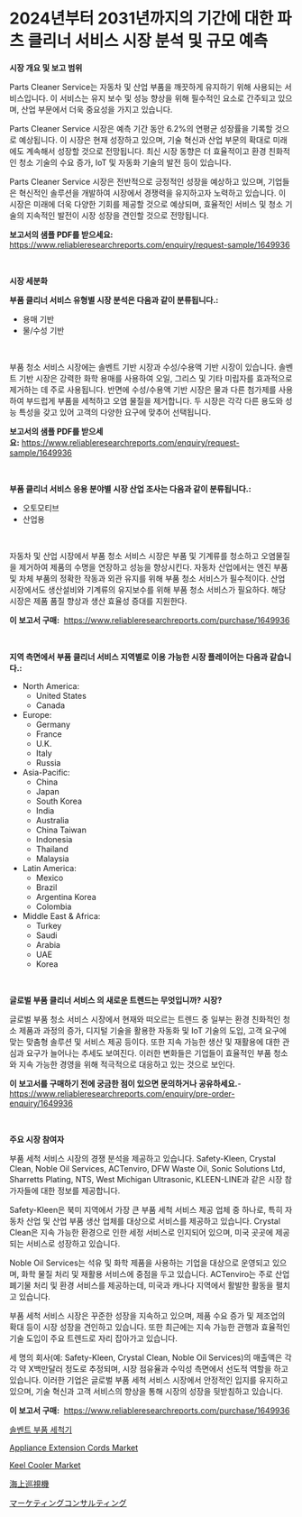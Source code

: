 <p><h1>2024년부터 2031년까지의 기간에 대한 파츠 클리너 서비스 시장 분석 및 규모 예측</h1></p><p><strong>시장 개요 및 보고 범위</strong></p>
<p><p>Parts Cleaner Service는 자동차 및 산업 부품을 깨끗하게 유지하기 위해 사용되는 서비스입니다. 이 서비스는 유지 보수 및 성능 향상을 위해 필수적인 요소로 간주되고 있으며, 산업 부문에서 더욱 중요성을 가지고 있습니다.</p><p>Parts Cleaner Service 시장은 예측 기간 동안 6.2%의 연평균 성장률을 기록할 것으로 예상됩니다. 이 시장은 현재 성장하고 있으며, 기술 혁신과 산업 부문의 확대로 미래에도 계속해서 성장할 것으로 전망됩니다. 최신 시장 동향은 더 효율적이고 환경 친화적인 청소 기술의 수요 증가, IoT 및 자동화 기술의 발전 등이 있습니다.</p><p>Parts Cleaner Service 시장은 전반적으로 긍정적인 성장을 예상하고 있으며, 기업들은 혁신적인 솔루션을 개발하여 시장에서 경쟁력을 유지하고자 노력하고 있습니다. 이 시장은 미래에 더욱 다양한 기회를 제공할 것으로 예상되며, 효율적인 서비스 및 청소 기술의 지속적인 발전이 시장 성장을 견인할 것으로 전망됩니다.</p></p>
<p><strong>보고서의 샘플 PDF를 받으세요:</strong> <a href="https://www.reliableresearchreports.com/enquiry/request-sample/1649936">https://www.reliableresearchreports.com/enquiry/request-sample/1649936</a></p>
<p>&nbsp;</p>
<p><strong>시장 세분화</strong></p>
<p><strong>부품 클리너 서비스 유형별 시장 분석은 다음과 같이 분류됩니다.:</strong></p>
<p><ul><li>용매 기반</li><li>물/수성 기반</li></ul></p>
<p>&nbsp;</p>
<p><p>부품 청소 서비스 시장에는 솔벤트 기반 시장과 수성/수용액 기반 시장이 있습니다. 솔벤트 기반 시장은 강력한 화학 용매를 사용하여 오일, 그리스 및 기타 미립자를 효과적으로 제거하는 데 주로 사용됩니다. 반면에 수성/수용액 기반 시장은 물과 다른 첨가제를 사용하여 부드럽게 부품을 세척하고 오염 물질을 제거합니다. 두 시장은 각각 다른 용도와 성능 특성을 갖고 있어 고객의 다양한 요구에 맞추어 선택됩니다.</p></p>
<p><strong>보고서의 샘플 PDF를 받으세요:</strong>&nbsp;<a href="https://www.reliableresearchreports.com/enquiry/request-sample/1649936">https://www.reliableresearchreports.com/enquiry/request-sample/1649936</a></p>
<p>&nbsp;</p>
<p><strong> 부품 클리너 서비스 응용 분야별 시장 산업 조사는 다음과 같이 분류됩니다.:</strong></p>
<p><ul><li>오토모티브</li><li>산업용</li></ul></p>
<p>&nbsp;</p>
<p><p>자동차 및 산업 시장에서 부품 청소 서비스 시장은 부품 및 기계류를 청소하고 오염물질을 제거하여 제품의 수명을 연장하고 성능을 향상시킨다. 자동차 산업에서는 엔진 부품 및 차체 부품의 정확한 작동과 외관 유지를 위해 부품 청소 서비스가 필수적이다. 산업 시장에서도 생산설비와 기계류의 유지보수를 위해 부품 청소 서비스가 필요하다. 해당 시장은 제품 품질 향상과 생산 효율성 증대를 지원한다.</p></p>
<p><strong>이 보고서 구매:</strong>&nbsp; <a href="https://www.reliableresearchreports.com/purchase/1649936">https://www.reliableresearchreports.com/purchase/1649936</a></p>
<p>&nbsp;</p>
<p><strong>지역 측면에서 부품 클리너 서비스 지역별로 이용 가능한 시장 플레이어는 다음과 같습니다.:</strong></p>
<p><ul>
    <li>
        North America:
        <ul>
            <li>United States</li>
            <li>Canada</li>
        </ul>
    </li>
    <li>
        Europe:
        <ul>
            <li>Germany</li>
            <li>France</li>
            <li>U.K.</li>
            <li>Italy</li>
            <li>Russia</li>
        </ul>
    </li>
    <li>
        Asia-Pacific:
        <ul>
            <li>China</li>
            <li>Japan</li>
            <li>South Korea</li>
            <li>India</li>
            <li>Australia</li>
            <li>China Taiwan</li>
            <li>Indonesia</li>
            <li>Thailand</li>
            <li>Malaysia</li>
        </ul>
    </li>
    <li>
        Latin America:
        <ul>
            <li>Mexico</li>
            <li>Brazil</li>
            <li>Argentina Korea</li>
            <li>Colombia</li>
        </ul>
    </li>
    <li>
        Middle East & Africa:
        <ul>
            <li>Turkey</li>
            <li>Saudi</li>
            <li>Arabia</li>
            <li>UAE</li>
            <li>Korea</li>
        </ul>
    </li>
    </ul></p>
<p>&nbsp;</p>
<p><strong>글로벌 부품 클리너 서비스 의 새로운 트렌드는 무엇입니까? 시장?</strong></p>
<p><p>글로벌 부품 청소 서비스 시장에서 현재와 떠오르는 트렌드 중 일부는 환경 친화적인 청소 제품과 과정의 증가, 디지털 기술을 활용한 자동화 및 IoT 기술의 도입, 고객 요구에 맞는 맞춤형 솔루션 및 서비스 제공 등이다. 또한 지속 가능한 생산 및 재활용에 대한 관심과 요구가 늘어나는 추세도 보여진다. 이러한 변화들은 기업들이 효율적인 부품 청소와 지속 가능한 경영을 위해 적극적으로 대응하고 있는 것으로 보인다.</p></p>
<p><strong>이 보고서를 구매하기 전에 궁금한 점이 있으면 문의하거나 공유하세요.</strong>- <a href="https://www.reliableresearchreports.com/enquiry/pre-order-enquiry/1649936">https://www.reliableresearchreports.com/enquiry/pre-order-enquiry/1649936</a></p>
<p>&nbsp;</p>
<p><strong>주요 시장 참여자</strong></p>
<p><p>부품 세척 서비스 시장의 경쟁 분석을 제공하고 있습니다. Safety-Kleen, Crystal Clean, Noble Oil Services, ACTenviro, DFW Waste Oil, Sonic Solutions Ltd, Sharretts Plating, NTS, West Michigan Ultrasonic, KLEEN-LINE과 같은 시장 참가자들에 대한 정보를 제공합니다. </p><p>Safety-Kleen은 북미 지역에서 가장 큰 부품 세척 서비스 제공 업체 중 하나로, 특히 자동차 산업 및 산업 부품 생산 업체를 대상으로 서비스를 제공하고 있습니다. Crystal Clean은 지속 가능한 환경으로 인한 세정 서비스로 인지되어 있으며, 미국 곳곳에 제공되는 서비스로 성장하고 있습니다. </p><p>Noble Oil Services는 석유 및 화학 제품을 사용하는 기업을 대상으로 운영되고 있으며, 화학 물질 처리 및 재활용 서비스에 중점을 두고 있습니다. ACTenviro는 주로 산업 폐기물 처리 및 환경 서비스를 제공하는데, 미국과 캐나다 지역에서 활발한 활동을 펼치고 있습니다. </p><p>부품 세척 서비스 시장은 꾸준한 성장을 지속하고 있으며, 제품 수요 증가 및 제조업의 확대 등이 시장 성장을 견인하고 있습니다. 또한 최근에는 지속 가능한 관행과 효율적인 기술 도입이 주요 트렌드로 자리 잡아가고 있습니다. </p><p>세 명의 회사(예: Safety-Kleen, Crystal Clean, Noble Oil Services)의 매출액은 각각 약 X백만달러 정도로 추정되며, 시장 점유율과 수익성 측면에서 선도적 역할을 하고 있습니다. 이러한 기업은 글로벌 부품 세척 서비스 시장에서 안정적인 입지를 유지하고 있으며, 기술 혁신과 고객 서비스의 향상을 통해 시장의 성장을 뒷받침하고 있습니다.</p></p>
<p><strong>이 보고서 구매:</strong>&nbsp;&nbsp;<a href="https://www.reliableresearchreports.com/purchase/1649936">https://www.reliableresearchreports.com/purchase/1649936</a></p>
<p><p><a href="https://github.com/BrettWeberrt8767765/Market-Research-Report-List-1/blob/main/79037039848.md">솔벤트 부품 세척기</a></p><p><a href="https://github.com/jaidynmorantestelletmjzya/Market-Research-Report-List-2/blob/main/appliance-extension-cords-market.md">Appliance Extension Cords Market</a></p><p><a href="https://issuu.com/reportprime-2/docs/keel-cooler-market-size-2030.pptx">Keel Cooler Market</a></p><p><a href="https://github.com/hilmi-2a/Market-Research-Report-List-1/blob/main/890040810716.md">海上巡視機</a></p><p><a href="https://github.com/jkjreqjscoxx7/Market-Research-Report-List-1/blob/main/347428810715.md">マーケティングコンサルティング</a></p></p>
